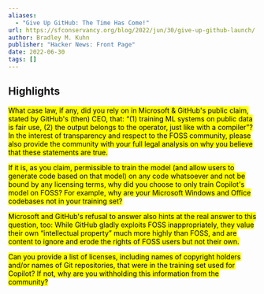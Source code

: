 ```yaml
---
aliases:
  - "Give Up GitHub: The Time Has Come!"
url: https://sfconservancy.org/blog/2022/jun/30/give-up-github-launch/
author: Bradley M. Kuhn
publisher: "Hacker News: Front Page"
date: 2022-06-30
tags: []
---
```


## Highlights
<mark>What case law, if any, did you rely on in Microsoft & GitHub's public claim, stated by GitHub's (then) CEO, that: “(1) training ML systems on public data is fair use, (2) the output belongs to the operator, just like with a compiler”? In the interest of transparency and respect to the FOSS community, please also provide the community with your full legal analysis on why you believe that these statements are true.</mark>

<mark>If it is, as you claim, permissible to train the model (and allow users to generate code based on that model) on any code whatsoever and not be bound by any licensing terms, why did you choose to only train Copilot's model on FOSS? For example, why are your Microsoft Windows and Office codebases not in your training set?</mark>

<mark>Microsoft and GitHub's refusal to answer also hints at the real answer to this question, too: While GitHub gladly exploits FOSS inappropriately, they value their own “intellectual property” much more highly than FOSS, and are content to ignore and erode the rights of FOSS users but not their own.</mark>

<mark>Can you provide a list of licenses, including names of copyright holders and/or names of Git repositories, that were in the training set used for Copilot? If not, why are you withholding this information from the community?</mark>

